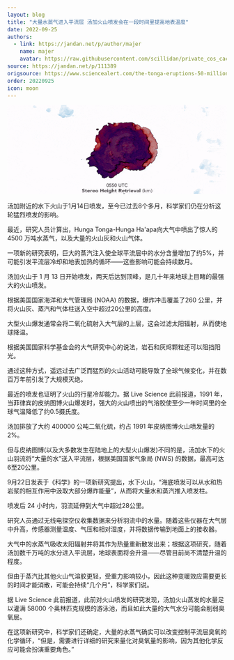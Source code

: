 ```yaml
---
layout: blog
title: "大量水蒸气进入平流层 汤加火山喷发会在一段时间里提高地表温度"
date: 2022-09-25
authors:
  - link: https://jandan.net/p/author/majer
    name: majer
    avatar: https://raw.githubusercontent.com/scillidan/private_cos_cache/main/avater/jin.png
source: https://jandan.net/p/111389
origsource: https://www.sciencealert.com/the-tonga-eruptions-50-million-tons-of-water-vapor-may-warm-earth-for-months-to-come
order: 20220925
icon: moon
---
```


![](media/111389_01.gif)

汤加附近的水下火山于1月14日喷发，至今已过去8个多月，科学家们仍在分析这轮猛烈喷发的影响。

最近，研究人员计算出，Hunga Tonga-Hunga Ha'apa向大气中喷出了惊人的4500 万吨水蒸气，以及大量的火山灰和火山气体。

一项新的研究表明，巨大的蒸汽注入使全球平流层中的水分含量增加了约5%，并可能引发平流层冷却和地表加热的循环——这些影响可能会持续数月。

汤加火山于 1 月 13 日开始喷发，两天后达到顶峰，是几十年来地球上目睹的最强大的火山喷发。

根据美国国家海洋和大气管理局 (NOAA) 的数据，爆炸冲击覆盖了260 公里，并将火山灰、蒸汽和气体柱送入空中超过20公里的高度。

大型火山爆发通常会将二氧化硫射入大气层的上层，这会过滤太阳辐射，从而使地球降温。

根据美国国家科学基金会的大气研究中心的说法，岩石和灰烬颗粒还可以阻挡阳光。

通过这种方式，遥远过去广泛而猛烈的火山活动可能导致了全球气候变化，并在数百万年前引发了大规模灭绝。

最近的喷发也证明了火山的行星冷却能力。据 Live Science 此前报道，1991 年，当菲律宾的皮纳图博火山爆发时，强大的火山喷出的气溶胶使至少一年时间里的全球气温降低了约0.5摄氏度。

汤加排放了大约 400000 公吨二氧化硫，约占 1991 年皮纳图博火山喷发量的 2%。

但与皮纳图博(以及大多数发生在陆地上的大型火山爆发)不同的是，汤加水下的火山羽流将“大量的水”送入平流层，根据美国国家气象局 (NWS) 的数据，最高可达6至20公里。

9月22日发表于《科学》的一项新研究提出，水下火山，“海底喷发可以从水和热岩浆的相互作用中汲取大部分爆炸能量”，从而将大量水和蒸汽推入喷发柱。

喷发后 24 小时内，羽流延伸到大气中超过28公里。

研究人员通过无线电探空仪收集数据来分析羽流中的水量。随着这些仪器在大气层中升高，传感器测量温度、气压和相对湿度，并将数据传输到地面上的接收器。

大气中的水蒸气吸收太阳辐射并将其作为热量重新散发出来；根据这项研究，随着汤加数千万吨的水分进入平流层，地球表面将会升温——尽管目前尚不清楚升温的程度。

但由于蒸汽比其他火山气溶胶更轻，受重力影响较小，因此这种变暖效应需要更长的时间才能消散，可能会持续“几个月”，科学家们说。

据 Live Science 此前报道，此前对火山喷发的研究发现，汤加火山蒸发的水量足以灌满 58000 个奥林匹克规模的游泳池，而且如此大量的大气水分可能会削弱臭氧层。

在这项新研究中，科学家们还确定，大量的水蒸气确实可以改变控制平流层臭氧的化学循环，“但是，需要进行详细的研究来量化对臭氧量的影响，因为其他化学反应可能会扮演重要角色。”